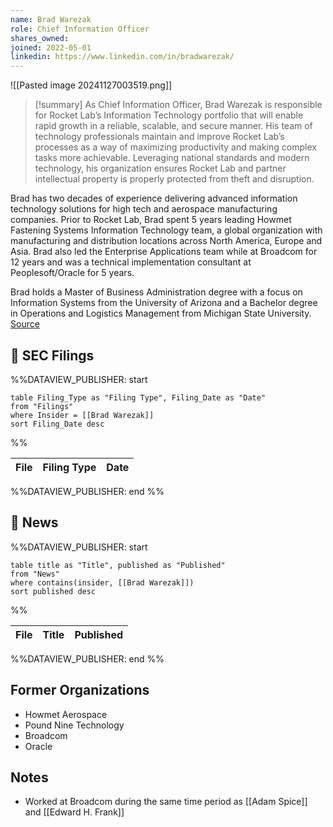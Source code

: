 ```yaml
---
name: Brad Warezak
role: Chief Information Officer
shares_owned: 
joined: 2022-05-01
linkedin: https://www.linkedin.com/in/bradwarezak/
---
```


![[Pasted image 20241127003519.png]]


>[!summary]
As Chief Information Officer, Brad Warezak is responsible for Rocket Lab’s Information Technology portfolio that will enable rapid growth in a reliable, scalable, and secure manner. His team of technology professionals maintain and improve Rocket Lab’s processes as a way of maximizing productivity and making complex tasks more achievable. Leveraging national standards and modern technology, his organization ensures Rocket Lab and partner intellectual property is properly protected from theft and disruption.
>
Brad has two decades of experience delivering advanced information technology solutions for high tech and aerospace manufacturing companies. Prior to Rocket Lab, Brad spent 5 years leading Howmet Fastening Systems Information Technology team, a global organization with manufacturing and distribution locations across North America, Europe and Asia. Brad also led the Enterprise Applications team while at Broadcom for 12 years and was a technical implementation consultant at Peoplesoft/Oracle for 5 years.
>
Brad holds a Master of Business Administration degree with a focus on Information Systems from the University of Arizona and a Bachelor degree in Operations and Logistics Management from Michigan State University.
[Source](https://www.rocketlabusa.com/about/team/)


## 💼 SEC Filings
%%DATAVIEW_PUBLISHER: start
```
table Filing_Type as "Filing Type", Filing_Date as "Date"
from "Filings"
where Insider = [[Brad Warezak]]
sort Filing_Date desc

```
%%

| File | Filing Type | Date |
| ---- | ----------- | ---- |

%%DATAVIEW_PUBLISHER: end %%

## 📰 News
%%DATAVIEW_PUBLISHER: start
```
table title as "Title", published as "Published"
from "News"
where contains(insider, [[Brad Warezak]])
sort published desc
```
%%

| File | Title | Published |
| ---- | ----- | --------- |

%%DATAVIEW_PUBLISHER: end %%

## Former Organizations

- Howmet Aerospace
- Pound Nine Technology
- Broadcom
- Oracle

## Notes

- Worked at Broadcom during the same time period as [[Adam Spice]] and [[Edward H. Frank]]